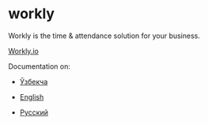 # workly
Workly is the time &amp; attendance solution for your business.

[Workly.io](http://workly.io)

Documentation on:

- [Ўзбекча](docs/uz/content.md)

- [English](docs/en/content.md)

- [Русский](docs/ru/content.md)
